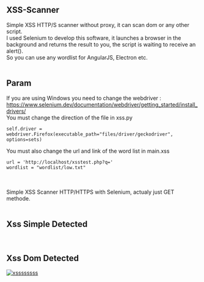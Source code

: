 ## XSS-Scanner
Simple XSS HTTP/S scanner without proxy, it can scan dom or any other script. <br>I used Selenium to develop this software, it launches a browser in the background and returns the result to you, the script is waiting to receive an alert(). <br>So you can use any wordlist for AngularJS, Electron etc.<br><br>

## Param
If you are using Windows you need to change the webdriver : <br>
https://www.selenium.dev/documentation/webdriver/getting_started/install_drivers/<br>
You must change the direction of the file in xss.py<br>

      
    self.driver = webdriver.Firefox(executable_path="files/driver/geckodriver", options=sets)
    
You must also change the url and link of the word list in main.xss<br>
      
    url = 'http://localhost/xsstest.php?q=' 
    wordlist = "wordlist/low.txt"
    
<br><br>
Simple XSS Scanner HTTP/HTTPS with Selenium, actualy just GET methode.<br><br>

## Xss Simple Detected
<a href='https://postimg.cc/PPSTvjzg' target='_blank'><img src='https://i.postimg.cc/6pX3S67p/Capture-d-cran-2022-01-17-17-30-15.png' border='0' alt=''/></a><br><br>

## Xss Dom Detected
<a href='https://postimg.cc/wtq61jSY' target='_blank'><img src='https://i.postimg.cc/bvbdFGgr/xssssssss.png' border='0' alt='xssssssss'/></a>

<br>
